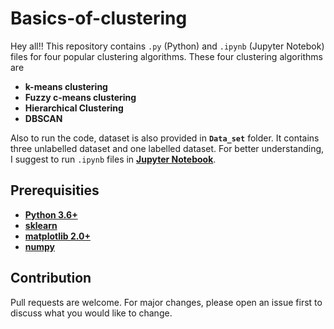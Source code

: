 # Basics-of-clustering

Hey all!! This repository contains `.py` (Python) and `.ipynb` (Jupyter Notebok) files for four popular clustering algorithms. These four clustering algorithms are 

* **k-means clustering**
* **Fuzzy c-means clustering**
* **Hierarchical Clustering**
* **DBSCAN**

Also to run the code, dataset is also provided in **`Data_set`** folder. It contains three unlabelled dataset and one labelled dataset. For better understanding, I suggest to run `.ipynb` files in **[Jupyter Notebook](https://jupyter.org/install)**. 

## Prerequisities
* **[Python 3.6+](https://www.python.org/downloads)**
* **[sklearn](https://scikit-learn.org/stable/install.html)**
* **[matplotlib 2.0+](https://matplotlib.org/users/installing.html)**
* **[numpy](https://pypi.org/project/numpy/)**




## Contribution
Pull requests are welcome. For major changes, please open an issue first to discuss what you would like to change.

